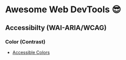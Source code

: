 # Awesome Web DevTools 😎

## Accessibilty (WAI-ARIA/WCAG)

### Color (Contrast)
- [Accessible Colors](http://accessible-colors.com/)
